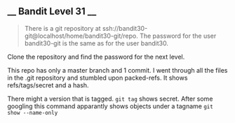 __ Bandit Level 31 __
---

> There is a git repository at ssh://bandit30-git@localhost/home/bandit30-git/repo. The password for the user bandit30-git is the same as for the user bandit30.

Clone the repository and find the password for the next level.

This repo has only a master branch and 1 commit. I went through all the files in the .git repository and stumbled upon packed-refs. It shows refs/tags/secret and a hash.

There might a version that is tagged. `git tag` shows secret. After some googling this command apparantly shows objects under a tagname `git show --name-only`